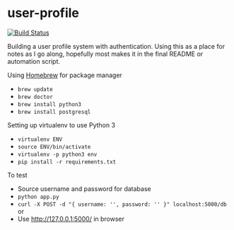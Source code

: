 # user-profile
[![Build Status](https://travis-ci.org/awelleck/user-profile.svg?branch=master)](https://travis-ci.org/awelleck/user-profile)

Building a user profile system with authentication. Using this as a place for notes as I go along, hopefully most makes it in the final README or automation script.

Using [Homebrew](http://brew.sh/) for package manager

* `brew update`
* `brew doctor`
* `brew install python3`
* `brew install postgresql`

Setting up virtualenv to use Python 3

* `virtualenv ENV`
* `source ENV/bin/activate`
* `virtualenv -p python3 env`
* `pip install -r requirements.txt`

To test
* Source username and password for database
* `python app.py`
* `curl -X POST -d "{ username: '', password: '' }" localhost:5000/db`
or
* Use http://127.0.0.1:5000/ in browser
